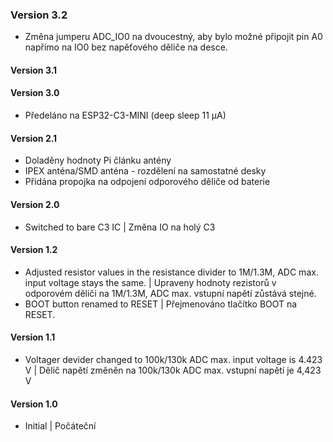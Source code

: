 ### Version 3.2
- Změna jumperu ADC_IO0 na dvoucestný, aby bylo možné připojit pin A0 napřímo na IO0 bez napěťového děliče na desce.
#### Version 3.1
#### Version 3.0
- Předeláno na ESP32-C3-MINI (deep sleep 11 µA)
#### Version 2.1
- Doladěny hodnoty Pi článku antény
- IPEX anténa/SMD anténa - rozdělení na samostatné desky
- Přidána propojka na odpojení odporového děliče od baterie
#### Version 2.0
- Switched to bare C3 IC | Změna IO na holý C3
#### Version 1.2
- Adjusted resistor values in the resistance divider to 1M/1.3M, ADC max. input voltage stays the same. | Upraveny hodnoty rezistorů v odporovém děliči na 1M/1.3M, ADC max. vstupní napětí zůstává stejné. 
- BOOT button renamed to RESET | Přejmenováno tlačítko BOOT na RESET.
#### Version 1.1
- Voltager devider changed to 100k/130k ADC max. input voltage is 4.423 V | Dělič napětí změněn na 100k/130k ADC max. vstupní napětí je 4,423 V
#### Version 1.0
- Initial | Počáteční
